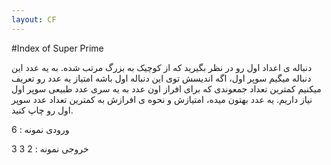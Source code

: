 ```yaml
---
layout: CF
---
```


#Index of Super Prime

دنباله ی اعداد اول رو در نظر بگیرید که از کوچیک به بزرگ مرتب شده. به یه عدد این دنباله میگیم سوپر اول، اگه اندیسش توی این دنباله اول باشه
امتیاز یه عدد رو تعریف میکنیم کمترین تعداد جمعوندی که برای افراز اون عدد به یه سری عدد طبیعی سوپر اول نیاز داریم.
یه عدد بهتون میده، امتیازش و نحوه ی افرازش به کمترین تعداد عدد سوپر اول رو چاپ کنید.


ورودی نمونه :
6

خروجی نمونه :
2
3 3
